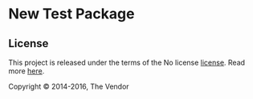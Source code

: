 New Test Package
================

## License

This project is released under the terms of the No license [license](LICENSE).
Read more [here]().

Copyright © 2014-2016, The Vendor
